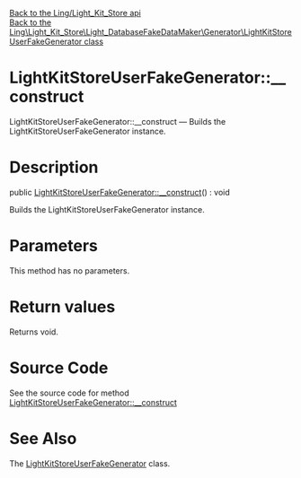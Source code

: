 [Back to the Ling/Light_Kit_Store api](https://github.com/lingtalfi/Light_Kit_Store/blob/master/doc/api/Ling/Light_Kit_Store.md)<br>
[Back to the Ling\Light_Kit_Store\Light_DatabaseFakeDataMaker\Generator\LightKitStoreUserFakeGenerator class](https://github.com/lingtalfi/Light_Kit_Store/blob/master/doc/api/Ling/Light_Kit_Store/Light_DatabaseFakeDataMaker/Generator/LightKitStoreUserFakeGenerator.md)


LightKitStoreUserFakeGenerator::__construct
================



LightKitStoreUserFakeGenerator::__construct — Builds the LightKitStoreUserFakeGenerator instance.




Description
================


public [LightKitStoreUserFakeGenerator::__construct](https://github.com/lingtalfi/Light_Kit_Store/blob/master/doc/api/Ling/Light_Kit_Store/Light_DatabaseFakeDataMaker/Generator/LightKitStoreUserFakeGenerator/__construct.md)() : void




Builds the LightKitStoreUserFakeGenerator instance.




Parameters
================

This method has no parameters.


Return values
================

Returns void.








Source Code
===========
See the source code for method [LightKitStoreUserFakeGenerator::__construct](https://github.com/lingtalfi/Light_Kit_Store/blob/master/Light_DatabaseFakeDataMaker/Generator/LightKitStoreUserFakeGenerator.php#L19-L51)


See Also
================

The [LightKitStoreUserFakeGenerator](https://github.com/lingtalfi/Light_Kit_Store/blob/master/doc/api/Ling/Light_Kit_Store/Light_DatabaseFakeDataMaker/Generator/LightKitStoreUserFakeGenerator.md) class.



